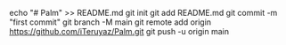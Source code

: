 echo "# Palm" >> README.md
git init
git add README.md
git commit -m "first commit"
git branch -M main
git remote add origin https://github.com/iTeruyaz/Palm.git
git push -u origin main
